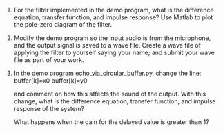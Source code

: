 1. For the filter implemented in the demo program, what is the difference equation, transfer function, and impulse response? Use Matlab to plot the pole-zero diagram of the filter.

2. Modify the demo program so the input audio is from the microphone, and the output signal is saved to a wave file. Create a wave file of applying the filter to yourself saying your name; and submit your wave file as part of your work.

3. In the demo program echo_via_circular_buffer.py, change the line: buffer[k]=x0     buffer[k]=y0

   and comment on how this affects the sound of the output. With this change, what is the difference equation, transfer function, and impulse response of the system?

   What happens when the gain for the delayed value is greater than 1?

   

 